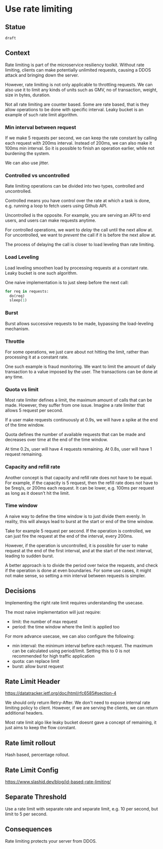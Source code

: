 # Use rate limiting 


## Statue

`draft`

## Context

Rate limiting is part of the microservice resiliency toolkit. Without rate limiting, clients can make potentially unlimited requests, causing a DDOS attack and bringing down the server.

However, rate limiting is not only applicable to throttling requests. We can also use it to limit any kinds of units such as GMV, no of transaction, weight, size in bytes, duration.


Not all rate limiting are counter based. Some are rate based, that is they allow operations to be done with specific interval. Leaky bucket is an example of such rate limit algorithm.


### Min interval between request

If we make 5 requests per second, we can keep the rate constant by calling each request with 200ms interval. Instead of 200ms, we can also make it 100ms min interval. So it is possible to finish an operation earlier, while not burdening the system.

We can also use jitter.

### Controlled vs uncontrolled

Rate limiting operations can be divided into two types, controlled and uncontrolled.

Controlled means you have control over the rate at which a task is done, e.g. running a loop to fetch users using Github API.

Uncontrolled is the opposite. For example, you are serving an API to end users, and users can make requests anytime.

For controlled operations, we want to _delay_ the call until the next allow at. For uncontrolled, we want to _prevent_ the call if it is before the next allow at. 

The process of delaying the call is closer to load leveling than rate limiting. 

### Load Leveling

Load leveling smoothen load by processing requests at a constant rate. Leaky bucket is one such algorithm.

One naive implementation is to just sleep before the next call:

```python
for req in requests:
  do(req)
  sleep(1)
```

### Burst

Burst allows successive requests to be made, bypassing the load-leveling mechanism.

### Throttle

For some operations, we just care about not hitting the limit, rather than processing it at a constant rate.

One such example is fraud monitoring. We want to limit the amount of daily transaction to a value imposed by the user. The transactions can be done at any time.

### Quota vs limit

Most rate limiter defines a limit, the maximum amount of calls that can be made. However, they suffer from one issue. Imagine a rate limiter that allows 5 request per second.

If a user make requests continuously at 0.9s, we will have a spike at the end of the time window.

Quota defines the number of available requests that can be made and decreases over time at the end of the time window.

At time 0.2s, user will have 4 requests remaining. At 0.8s, user will have 1 request remaining.

### Capacity and refill rate

Another concept is that capacity and refill rate does not have to be equal. For example, if the capacity is 5 request, then the refill rate does not have to be 5req/s, or 200ms each request. It can be lower, e.g. 100ms per request as long as it doesn't hit the limit.

### Time window

A naive way to define the time window is to just divide them evenly. In reality, this will always lead to burst at the start or end of the time window.

Take for example 5 request per second. If the operation is controlled, we can just fire the request at the end of the interval, every 200ms.

However, if the operation is uncontrolled, it is possible for user to make request at the end of the first interval, and at the start of the next interval, leading to sudden burst.

A better approach is to divide the period over twice the requests, and check if the operation is done at even boundaries. For some use cases, it might not make sense, so setting a min interval between requests is simpler.

## Decisions

Implementing the right rate limit requires understanding the usecase.

The most naive implementation will just require:

- limit: the number of max request
- period: the time window where the limit is applied too

For more advance usecase, we can also configure the following:

- min interval: the minimum interval before each request. The maximum can be calculated using period/limit. Setting this to 0 is not recommended for high traffic application
- quota: can replace limit
- burst: allow burst request


## Rate Limit Header

https://datatracker.ietf.org/doc/html/rfc6585#section-4

We should only return Retry-After. We don't need to expose internal rate limiting policy to client. However, if we are serving the clients, we can return additional headers.

Most rate limit algo like leaky bucket doesnt gave a concept of remaining, it just aims to keep the flow constant.

## Rate limit rollout

Hash based, percentage rollout.

## Rate Limit Config

https://www.slashid.dev/blog/id-based-rate-limiting/

## Separate Threshold

Use a rate limit with separate rate and separate limit, e.g. 10 per second, but limit to 5 per second.

## Consequences

Rate limiting protects your server from DDOS.



